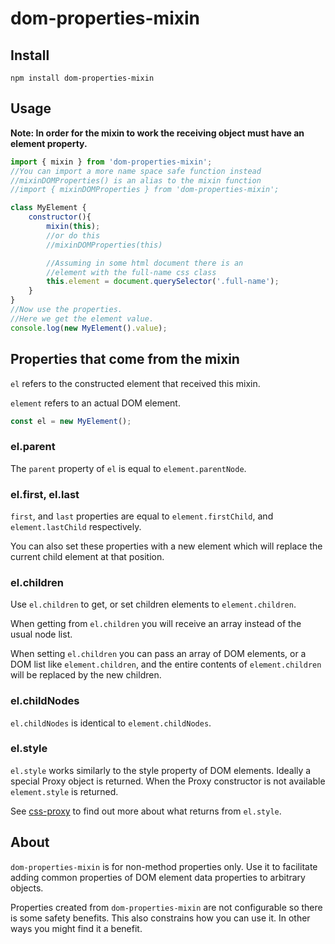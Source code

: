 dom-properties-mixin
==================

Install
-----

`npm install dom-properties-mixin`

Usage
----

**Note: In order for the mixin to work the receiving object must have an element property.**

```javascript
import { mixin } from 'dom-properties-mixin';
//You can import a more name space safe function instead
//mixinDOMProperties() is an alias to the mixin function
//import { mixinDOMProperties } from 'dom-properties-mixin';

class MyElement {
    constructor(){
        mixin(this);
        //or do this
        //mixinDOMProperties(this)

        //Assuming in some html document there is an
        //element with the full-name css class
        this.element = document.querySelector('.full-name');
    }
}
//Now use the properties.
//Here we get the element value.
console.log(new MyElement().value);
```

Properties that come from the mixin
----------------------------------

`el` refers to the constructed element that received this mixin.

`element` refers to an actual DOM element.

```javascript
const el = new MyElement();
```

### el.parent

The `parent` property of `el` is equal to `element.parentNode`.

### el.first, el.last

`first`, and `last` properties are equal to `element.firstChild`, and `element.lastChild` respectively.

You can also set these properties with a new element which will replace the current child element at that position.

### el.children

Use `el.children` to get, or set children elements to `element.children`.

When getting from `el.children` you will receive an array instead of the usual node list.

When setting `el.children` you can pass an array of DOM elements, or a DOM list like `element.children`, and the entire contents of `element.children` will be replaced by the new children.

### el.childNodes

`el.childNodes` is identical to `element.childNodes`.

### el.style

`el.style` works similarly to the style property of DOM elements. Ideally a special Proxy object is returned. When the Proxy constructor is not available `element.style` is returned.

See [css-proxy](https://github.com/hollowdoor/css_proxy) to find out more about what returns from `el.style`.

About
----

`dom-properties-mixin` is for non-method properties only. Use it to facilitate adding common properties of DOM element data properties to arbitrary objects.

Properties created from `dom-properties-mixin` are not configurable so there is some safety benefits. This also constrains how you can use it. In other ways you might find it a benefit.
